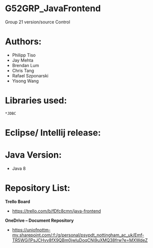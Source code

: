 # G52GRP_JavaFrontend
Group 21 version/source Control
 
# Authors:
* Philipp Tiso
* Jay Mehta
* Brendan Lum
* Chris Tang
* Rafael Szponarski
* Yisong Wang

# Libraries used:
```*JDBC```



# Eclipse/ Intellij release:



# Java Version:
* Java 8


# Repository List:

**Trello Board**

* https://trello.com/b/fDfc8cmn/java-frontend

**OneDrive – Document Repository**

* https://uniofnottm-my.sharepoint.com/:f:/g/personal/psypdt_nottingham_ac_uk/Emf-TR5WGi1PsJCHvv8fX9QBm0jwluDoqCNj9uXMQ38frw?e=MXWdeZ
